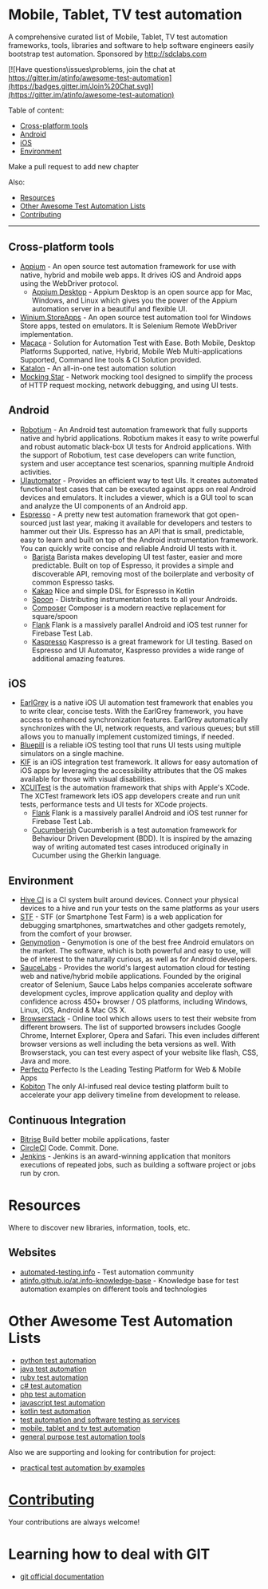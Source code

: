 # Mobile, Tablet, TV test automation

A comprehensive curated list of Mobile, Tablet, TV test automation frameworks, tools, libraries and software to help software engineers easily bootstrap test automation. Sponsored by http://sdclabs.com

[![Have questions\issues\problems, join the chat at https://gitter.im/atinfo/awesome-test-automation](https://badges.gitter.im/Join%20Chat.svg)](https://gitter.im/atinfo/awesome-test-automation)

Table of content:

- [Cross-platform tools](#cross-platform-tools)
- [Android](#android)
- [iOS](#ios)
- [Environment](#environment)

Make a pull request to add new chapter

Also:

- [Resources](#resources)
- [Other Awesome Test Automation Lists](#other-awesome-test-automation-lists)
- [Contributing](#contributing)

---

## Cross-platform tools

- [Appium](http://appium.io/) - An open source test automation framework for use with native, hybrid and mobile web apps. It drives iOS and Android apps using the WebDriver protocol.
  - [Appium Desktop](https://github.com/appium/appium-desktop) - Appium Desktop is an open source app for Mac, Windows, and Linux which gives you the power of the Appium automation server in a beautiful and flexible UI.
- [Winium.StoreApps](https://github.com/2gis/Winium.StoreApps/) - An open source test automation tool for Windows Store apps, tested on emulators. It is Selenium Remote WebDriver implementation.
- [Macaca](https://macacajs.github.io/) - Solution for Automation Test with Ease. Both Mobile, Desktop Platforms Supported, native, Hybrid, Mobile Web Multi-applications Supported, Command line tools & CI Solution provided.
- [Katalon](https://www.katalon.com/) - An all-in-one test automation solution
- [Mocking Star](https://github.com/Trendyol/mockingstar) - Network mocking tool designed to simplify the process of HTTP request mocking, network debugging, and using UI tests.

## Android

- [Robotium](https://code.google.com/p/robotium/) - An Android test automation framework that fully supports native and hybrid applications. Robotium makes it easy to write powerful and robust automatic black-box UI tests for Android applications. With the support of Robotium, test case developers can write function, system and user acceptance test scenarios, spanning multiple Android activities.
- [UIautomator](http://developer.android.com/tools/help/uiautomator/index.html) - Provides an efficient way to test UIs. It creates automated functional test cases that can be executed against apps on real Android devices and emulators. It includes a viewer, which is a GUI tool to scan and analyze the UI components of an Android app.
- [Espresso](https://code.google.com/p/android-test-kit/wiki/Espresso) - A pretty new test automation framework that got open-sourced just last year, making it available for developers and testers to hammer out their UIs. Espresso has an API that is small, predictable, easy to learn and built on top of the Android instrumentation framework. You can quickly write concise and reliable Android UI tests with it.
  - [Barista](https://github.com/AdevintaSpain/Barista) Barista makes developing UI test faster, easier and more predictable. Built on top of Espresso, it provides a simple and discoverable API, removing most of the boilerplate and verbosity of common Espresso tasks.
  - [Kakao](https://github.com/agoda-com/Kakao) Nice and simple DSL for Espresso in Kotlin
  - [Spoon](https://github.com/square/spoon) - Distributing instrumentation tests to all your Androids.
  - [Composer](https://github.com/gojuno/composer) Composer is a modern reactive replacement for square/spoon
  - [Flank](https://github.com/Flank/flank) Flank is a massively parallel Android and iOS test runner for Firebase Test Lab.
  - [Kaspresso](https://github.com/KasperskyLab/Kaspresso) Kaspresso is a great framework for UI testing. Based on Espresso and UI Automator, Kaspresso provides a wide range of additional amazing features.

## iOS

- [EarlGrey](https://github.com/google/EarlGrey) is a native iOS UI automation test framework that enables you to write clear, concise tests. With the EarlGrey framework, you have access to enhanced synchronization features. EarlGrey automatically synchronizes with the UI, network requests, and various queues; but still allows you to manually implement customized timings, if needed.
- [Bluepill](https://github.com/linkedin/bluepill) is a reliable iOS testing tool that runs UI tests using multiple simulators on a single machine.
- [KIF](https://github.com/kif-framework/KIF) is an iOS integration test framework. It allows for easy automation of iOS apps by leveraging the accessibility attributes that the OS makes available for those with visual disabilities.
- [XCUITest](https://developer.apple.com/library/archive/documentation/DeveloperTools/Conceptual/testing_with_xcode/chapters/09-ui_testing.html) is the automation framework that ships with Apple's XCode. The XCTest framework lets iOS app developers create and run unit tests, performance tests and UI tests for XCode projects.
  - [Flank](https://github.com/Flank/flank) Flank is a massively parallel Android and iOS test runner for Firebase Test Lab.
  - [Cucumberish](https://github.com/Ahmed-Ali/Cucumberish) Cucumberish is a test automation framework for Behaviour Driven Development (BDD). It is inspired by the amazing way of writing automated test cases introduced originally in Cucumber using the Gherkin language.

## Environment

- [Hive CI](http://bbc.github.io/hive-ci/) is a CI system built around devices. Connect your physical devices to a hive and run your tests on the same platforms as your users
- [STF](https://github.com/openstf/stf) - STF (or Smartphone Test Farm) is a web application for debugging smartphones, smartwatches and other gadgets remotely, from the comfort of your browser.
- [Genymotion](https://www.genymotion.com/) - Genymotion is one of the best free Android emulators on the market. The software, which is both powerful and easy to use, will be of interest to the naturally curious, as well as for Android developers.
- [SauceLabs](https://saucelabs.com/) - Provides the world's largest automation cloud for testing web and native/hybrid mobile applications. Founded by the original creator of Selenium, Sauce Labs helps companies accelerate software development cycles, improve application quality and deploy with confidence across 450+ browser / OS platforms, including Windows, Linux, iOS, Android & Mac OS X.
- [Browserstack](http://www.browserstack.com/) - Online tool which allows users to test their website from different browsers. The list of supported browsers includes Google Chrome, Internet Explorer, Opera and Safari. This even includes different browser versions as well including the beta versions as well. With Browserstack, you can test every aspect of your website like flash, CSS, Java and more.
- [Perfecto](https://www.perfecto.io/) Perfecto Is the Leading Testing Platform for Web & Mobile Apps
- [Kobiton](https://kobiton.com/) The only AI-infused real device testing platform built to accelerate your app delivery timeline from development to release.

## Continuous Integration

- [Bitrise](https://www.bitrise.io/) Build better mobile applications, faster
- [CircleCI](https://circleci.com/) Code. Commit. Done.
- [Jenkins](http://jenkins-ci.org/) - Jenkins is an award-winning application that monitors executions of repeated jobs, such as building a software project or jobs run by cron.

# Resources

Where to discover new libraries, information, tools, etc.

## Websites

- [automated-testing.info](http://automated-testing.info) - Test automation community
- [atinfo.github.io/at.info-knowledge-base](http://atinfo.github.io/at.info-knowledge-base/) - Knowledge base for test automation examples on different tools and technologies

# Other Awesome Test Automation Lists

- [python test automation](https://github.com/atinfo/awesome-test-automation/blob/master/python-test-automation.md)
- [java test automation](https://github.com/atinfo/awesome-test-automation/blob/master/java-test-automation.md)
- [ruby test automation](https://github.com/atinfo/awesome-test-automation/blob/master/ruby-test-automation.md)
- [c# test automation](https://github.com/atinfo/awesome-test-automation/blob/master/c%23-test-automation.md)
- [php test automation](https://github.com/atinfo/awesome-test-automation/blob/master/php-test-automation.md)
- [javascript test automation](https://github.com/atinfo/awesome-test-automation/blob/master/javascript-test-automation.md)
- [kotlin test automation](https://github.com/atinfo/awesome-test-automation/blob/master/kotlin-test-automation.md)
- [test automation and software testing as services](https://github.com/atinfo/awesome-test-automation/blob/master/automation-and-testing-as-service.md)
- [mobile, tablet and tv test automation](https://github.com/atinfo/awesome-test-automation/blob/master/mobile-test-automation.md)
- [general purpose test automation tools](https://github.com/atinfo/awesome-test-automation/blob/master/general-purpose-test-automation-tools.md)

Also we are supporting and looking for contribution for project:

- [practical test automation by examples](https://github.com/atinfo/at.info-knowledge-base)

# [Contributing](https://github.com/atinfo/awesome-test-automation/blob/master/CONTRIBUTING.md)

Your contributions are always welcome!

# Learning how to deal with GIT

- [git official documentation](https://git-scm.com/)
